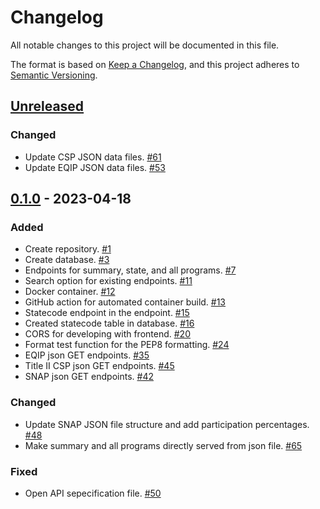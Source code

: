 # Changelog
All notable changes to this project will be documented in this file.

The format is based on [Keep a Changelog](https://keepachangelog.com/en/1.0.0/),
and this project adheres to [Semantic Versioning](https://semver.org/spec/v2.0.0.html).

## [Unreleased]

### Changed
- Update CSP JSON data files. [#61](https://github.com/policy-design-lab/pdl-api/issues/61)
- Update EQIP JSON data files. [#53](https://github.com/policy-design-lab/pdl-api/issues/53)

## [0.1.0] - 2023-04-18

### Added
- Create repository. [#1](https://github.com/policy-design-lab/pdl-api/issues/1)
- Create database. [#3](https://github.com/policy-design-lab/pdl-api/issues/3)
- Endpoints for summary, state, and all programs. [#7](https://github.com/policy-design-lab/pdl-api/issues/7)
- Search option for existing endpoints. [#11](https://github.com/policy-design-lab/pdl-api/issues/11)
- Docker container. [#12](https://github.com/policy-design-lab/pdl-api/issues/12)
- GitHub action for automated container build. [#13](https://github.com/policy-design-lab/pdl-api/issues/13)
- Statecode endpoint in the endpoint. [#15](https://github.com/policy-design-lab/pdl-api/issues/15)
- Created statecode table in database. [#16](https://github.com/policy-design-lab/pdl-api/issues/16)
- CORS for developing with frontend. [#20](https://github.com/policy-design-lab/pdl-api/issues/20)
- Format test function for the PEP8 formatting. [#24](https://github.com/policy-design-lab/pdl-api/issues/24)
- EQIP json GET endpoints. [#35](https://github.com/policy-design-lab/pdl-api/issues/35)
- Title II CSP json GET endpoints. [#45](https://github.com/policy-design-lab/pdl-api/issues/45)
- SNAP json GET endpoints. [#42](https://github.com/policy-design-lab/pdl-api/issues/42)

### Changed
- Update SNAP JSON file structure and add participation percentages. [#48](https://github.com/policy-design-lab/pdl-api/issues/48)
- Make summary and all programs directly served from json file. [#65](https://github.com/policy-design-lab/pdl-api/issues/65)

### Fixed
- Open API sepecification file. [#50](https://github.com/policy-design-lab/pdl-api/issues/50)

[unreleased]: https://github.com/policy-design-lab/pdl-api/compare/0.1.0...HEAD
[0.1.0]: https://github.com/policy-design-lab/pdl-api/releases/tag/0.1.0
